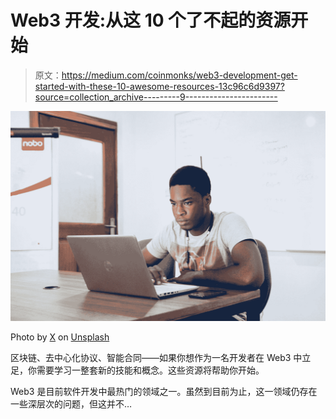 # Web3 开发:从这 10 个了不起的资源开始

> 原文：<https://medium.com/coinmonks/web3-development-get-started-with-these-10-awesome-resources-13c96c6d9397?source=collection_archive---------9----------------------->

![](img/6d54f532368b9b11ab5016732aa25be1.png)

Photo by [X](https://unsplash.com/@disruptxn?utm_source=medium&utm_medium=referral) on [Unsplash](https://unsplash.com?utm_source=medium&utm_medium=referral)

区块链、去中心化协议、智能合同——如果你想作为一名开发者在 Web3 中立足，你需要学习一整套新的技能和概念。这些资源将帮助你开始。

Web3 是目前软件开发中最热门的领域之一。虽然到目前为止，这一领域仍存在一些深层次的问题，但这并不…